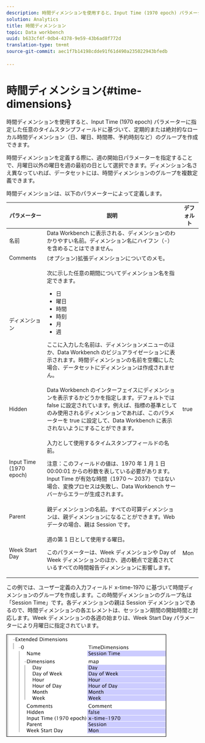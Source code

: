 ```yaml
---
description: 時間ディメンションを使用すると、Input Time (1970 epoch) パラメーターに指定した任意のタイムスタンプフィールドに基づいて、定期的または絶対的なローカル時間ディメンション（日、曜日、時間帯、予約時刻など）のグループを作成できます。
solution: Analytics
title: 時間ディメンション
topic: Data workbench
uuid: b633cf4f-0db4-4378-9e59-43b6ad8f772d
translation-type: tm+mt
source-git-commit: aec1f7b14198cdde91f61d490a235022943bfedb

---
```



# 時間ディメンション{#time-dimensions}

時間ディメンションを使用すると、Input Time (1970 epoch) パラメーターに指定した任意のタイムスタンプフィールドに基づいて、定期的または絶対的なローカル時間ディメンション（日、曜日、時間帯、予約時刻など）のグループを作成できます。

時間ディメンションを定義する際に、週の開始日パラメーターを指定することで、月曜日以外の曜日を週の最初の日として選択できます。ディメンション名さえ異なっていれば、データセットには、時間ディメンションのグループを複数定義できます。

時間ディメンションは、以下のパラメーターによって定義します。

<table id="table_9734F6CD7ABA4661A2F9A5FB948A7282"> 
 <thead> 
  <tr> 
   <th colname="col1" class="entry"> パラメーター </th> 
   <th colname="col2" class="entry"> 説明 </th> 
   <th colname="col3" class="entry"> デフォルト </th> 
  </tr> 
 </thead>
 <tbody> 
  <tr> 
   <td colname="col1"> 名前 </td> 
   <td colname="col2"> Data Workbench に表示される、ディメンションのわかりやすい名前。ディメンション名にハイフン（-）を含めることはできません。 </td> 
   <td colname="col3"> </td> 
  </tr> 
  <tr> 
   <td colname="col1"> Comments </td> 
   <td colname="col2"> (オプション)拡張ディメンションについてのメモ。 </td> 
   <td colname="col3"> </td> 
  </tr> 
  <tr> 
   <td colname="col1"> ディメンション </td> 
   <td colname="col2"> <p>次に示した任意の期間についてディメンション名を指定できます。 </p> <p> 
     <ul id="ul_EB0837DD66BE4004A615A6029EEF4CD5"> 
      <li id="li_2E46E6DB004E443C8CC831DCEE743D60"> 日 </li> 
      <li id="li_F59A27779EBE4E2A84E0972EE8BCDFA7"> 曜日 </li> 
      <li id="li_7D74CD547ED1449091EF7B2E0E8C46DE"> 時間 </li> 
      <li id="li_706AF9D385CB44C098DEBACA3BA2CD4B"> 時刻 </li> 
      <li id="li_76FBF69B25954885A0192D308A155E41"> 月 </li> 
      <li id="li_3C16955BE5C54291A25E25CD31259661"> 週 </li> 
     </ul> </p> <p> ここに入力した名前は、ディメンションメニューのほか、Data Workbench のビジュアライゼーションに表示されます。時間ディメンションの名前を空欄にした場合、データセットにディメンションは作成されません。 </p> </td> 
   <td colname="col3"> </td> 
  </tr> 
  <tr> 
   <td colname="col1"> Hidden </td> 
   <td colname="col2"> Data Workbench のインターフェイスにディメンションを表示するかどうかを指定します。デフォルトでは false に設定されています。例えば、指標の基準としてのみ使用されるディメンションであれば、このパラメーターを true に設定して、Data Workbench に表示されないようにすることができます。 </td> 
   <td colname="col3"> true </td> 
  </tr> 
  <tr> 
   <td colname="col1"> Input Time (1970 epoch) </td> 
   <td colname="col2"> <p>入力として使用するタイムスタンプフィールドの名前。 </p> <p> <p>注意：このフィールドの値は、1970 年 1 月 1 日 00:00:01 からの秒数を表している必要があります。Input Time が有効な時間（1970 ～ 2037）ではない場合、変換プロセスは失敗し、Data Workbench サーバーからエラーが生成されます。 </p> </p> </td> 
   <td colname="col3"> </td> 
  </tr> 
  <tr> 
   <td colname="col1"> Parent </td> 
   <td colname="col2"> 親ディメンションの名前。すべての可算ディメンションは、親ディメンションになることができます。Web データの場合、親は Session です。 </td> 
   <td colname="col3"> </td> 
  </tr> 
  <tr> 
   <td colname="col1"> Week Start Day </td> 
   <td colname="col2"> <p>週の第 1 日として使用する曜日。 </p> <p> このパラメーターは、Week ディメンションや Day of Week ディメンションのほか、週の観点で定義されているすべての時間報告ディメンションに影響します。 </p> </td> 
   <td colname="col3"> Mon </td> 
  </tr> 
 </tbody> 
</table>

この例では、ユーザー定義の入力フィールド x-time-1970 に基づいて時間ディメンションのグループを作成します。この時間ディメンションのグループ名は「Session Time」です。各ディメンションの親は Session ディメンションであるので、時間ディメンションの各エレメントは、セッション期間の開始時間と対応します。Week ディメンションの各週の始まりは、Week Start Day パラメーターにより月曜日に指定されています。

![](assets/cfg_Transformation_Dim_TimeDim.png)

